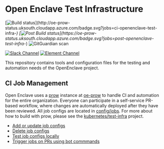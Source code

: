 # Open Enclave Test Infrastructure


[![Build status](http://oe-prow-status.uksouth.cloudapp.azure.com/badge.svg?jobs=ci-openenclave-test-infra-*)](http://oe-prow-status.uksouth.cloudapp.azure.com/badge.svg?jobs=ci-openenclave-test-infra-*)
[![Post Build status](https://oe-prow-status.uksouth.cloudapp.azure.com/badge.svg?jobs=post-openenclave-test-infra-*)](https://oe-prow-status.uksouth.cloudapp.azure.com/badge.svg?jobs=post-openenclave-test-infra-*)
![GitGuardian scan](https://github.com/openenclave-ci/test-infra/workflows/GitGuardian%20scan/badge.svg)

[![Slack Channel](https://img.shields.io/badge/Slack-Join-purple)](https://openenclaveciteam.slack.com/)
[![Element Channel](https://img.shields.io/badge/Slack-Join-green)](https://matrix.to/#/!iUVElxxPQQMxGLHAJH:openenclave.io?via=openenclave.io)

This repository contains tools and configuration files for the testing and automation needs of the OpenEnclave project.

CI Job Management
------------------------------

Open Enclave uses a [prow](https://github.com/kubernetes/test-infra/blob/master/prow) instance at [oe-prow](http://oe-prow-status.uksouth.cloudapp.azure.com/) to handle CI and automation for the entire organization. Everyone can participate in a self-service PR-based workflow, where changes are automatically deployed after they have been reviewed. All job configs are located in [config/jobs](config/jobs). For more about how to build with prow, please see the [kubernetes/test-infra](https://github.com/kubernetes/test-infra#ci-job-management) project.

- [Add or update job configs](https://github.com/kubernetes/test-infra/blob/master/config/jobs/README.md#adding-or-updating-jobs)
- [Delete job configs](https://github.com/kubernetes/test-infra/blob/master/config/jobs/README.md#deleting-jobs)
- [Test job configs locally](https://github.com/kubernetes/test-infra/blob/master/config/jobs/README.md#testing-jobs-locally)
- [Trigger jobs on PRs using bot commmands](https://go.k8s.io/bot-commands)

